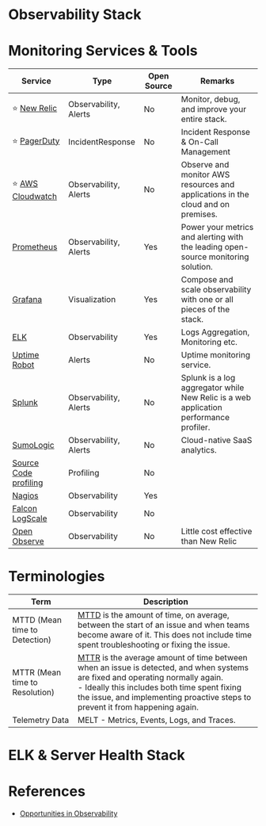 # Observability Stack

[](assets/ObservabilityStack.png)

# Monitoring Services & Tools

| Service                                                                                                                     | Type                  | Open Source | Remarks                                                                               |
|-----------------------------------------------------------------------------------------------------------------------------|-----------------------|-------------|---------------------------------------------------------------------------------------|
| :star: [New Relic](NewRelic/Readme.md)                                                                                      | Observability, Alerts | No          | Monitor, debug, and improve your entire stack.                                        |
| :star: [PagerDuty](IncidentResponse/PagerDuty.md)                                                                           | IncidentResponse      | No          | Incident Response & On-Call Management                                                |
| :star: [AWS Cloudwatch](https://github.com/Anshul619/AWS-Services/tree/main/8_ObservabilityLogs/AmazonCloudWatch/Readme.md) | Observability, Alerts | No          | Observe and monitor AWS resources and applications in the cloud and on premises.      |
| [Prometheus](Prometheus.md)                                                                                                 | Observability, Alerts | Yes         | Power your metrics and alerting with the leading open-source monitoring solution.     |
| [Grafana](Grafana.md)                                                                                                       | Visualization         | Yes         | Compose and scale observability with one or all pieces of the stack.                  |
| [ELK](ELK.md)                                                                                                               | Observability         | Yes         | Logs Aggregation, Monitoring etc.                                                     |
| [Uptime Robot](https://uptimerobot.com/)                                                                                    | Alerts                | No          | Uptime monitoring service.                                                            |
| [Splunk](https://www.splunk.com/)                                                                                           | Observability, Alerts | No          | Splunk is a log aggregator while New Relic is a web application performance profiler. |
| [SumoLogic](https://www.sumologic.com/)                                                                                     | Observability, Alerts | No          | Cloud-native SaaS analytics.                                                          |
| [Source Code profiling](https://aws.amazon.com/codeguru/)                                                                   | Profiling             | No          |                                                                                       |
| [Nagios](https://www.nagios.org/)                                                                                           | Observability         | Yes         |                                                                                       |
| [Falcon LogScale](https://library.humio.com/)                                                                               | Observability         | No          |                                                                                       |
| [Open Observe](https://openobserve.ai)                                                                                      | Observability         | No          | Little cost effective than New Relic                                                  |

# Terminologies

| Term                           | Description                                                                                                                                                                                                                                                                                                                                                  |
|--------------------------------|--------------------------------------------------------------------------------------------------------------------------------------------------------------------------------------------------------------------------------------------------------------------------------------------------------------------------------------------------------------|
| MTTD (Mean time to Detection)  | [MTTD](https://www.logicmonitor.com/blog/whats-the-difference-between-mttr-mttd-mttf-and-mtbf) is the amount of time, on average, between the start of an issue and when teams become aware of it. This does not include time spent troubleshooting or fixing the issue.                                                                                     |
| MTTR (Mean time to Resolution) | [MTTR](https://www.logicmonitor.com/blog/whats-the-difference-between-mttr-mttd-mttf-and-mtbf) is the average amount of time between when an issue is detected, and when systems are fixed and operating normally again. <br/>- Ideally this includes both time spent fixing the issue, and implementing proactive steps to prevent it from happening again. |
| Telemetry Data                 | MELT - Metrics, Events, Logs, and Traces.                                                                                                                                                                                                                                                                                                                    |

# ELK & Server Health Stack

[](assets/ServersHealthObervabilityHLD.png)

# References
- [Opportunities in Observability](https://rosslazer.com/posts/opps-in-o11y/)